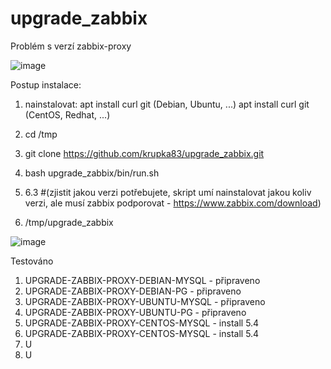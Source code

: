 # upgrade_zabbix

Problém s verzí zabbix-proxy 


![image](https://user-images.githubusercontent.com/46448228/219659784-6c5af7be-f251-489d-a19c-1fc6da9f5887.png)

Postup instalace:

1. nainstalovat:
apt install curl git (Debian, Ubuntu, ...)
apt install curl git (CentOS, Redhat, ...)

2. cd /tmp
3. git clone https://github.com/krupka83/upgrade_zabbix.git
4. bash upgrade_zabbix/bin/run.sh
5. 6.3 #(zjistit jakou verzi potřebujete, skript umí nainstalovat jakou koliv verzi, ale musí zabbix podporovat - https://www.zabbix.com/download)
6. /tmp/upgrade_zabbix

![image](https://user-images.githubusercontent.com/46448228/219662287-6bf3becc-2af6-4e2a-9614-b099ca800f82.png)


Testováno
1. UPGRADE-ZABBIX-PROXY-DEBIAN-MYSQL - připraveno
2. UPGRADE-ZABBIX-PROXY-DEBIAN-PG - připraveno
3. UPGRADE-ZABBIX-PROXY-UBUNTU-MYSQL - připraveno
4. UPGRADE-ZABBIX-PROXY-UBUNTU-PG - připraveno
5. UPGRADE-ZABBIX-PROXY-CENTOS-MYSQL - install 5.4
6. UPGRADE-ZABBIX-PROXY-CENTOS-MYSQL - install 5.4
7. U
8. U


